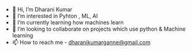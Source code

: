 - 👋 Hi, I’m Dharani Kumar
- 👀 I’m interested in Pyhton , ML, AI
- 🌱 I’m currently learning how machines learn
- 💞️ I’m looking to collaborate on projects which use python & Machine learning  
- 📫 How to reach me - dharanikumarganne@gmail.com

<!---
Dharanikumar9809/Dharanikumar9809 is a ✨ special ✨ repository because its `README.md` (this file) appears on your GitHub profile.
You can click the Preview link to take a look at your changes.
--->
